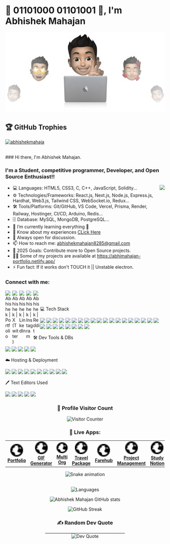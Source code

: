 # 💫 01101000 01101001 👋, I'm Abhishek Mahajan

<p align="center">
  <img src="https://raw.githubusercontent.com/KevinPatel04/KevinPatel04/master/cover-thompson.png" alt="Cover Image" />
</p>

## 🏆 GitHub Trophies

<p align="left"> 
<!--     <a href="https://github.com/ryo-ma/github-profile-trophy">
  <img src="https://github-profile-trophy.vercel.app/?username=abhishekmahaja&theme=darkhub" alt="abhishekmahaja" />
</a> -->
<a href="https://github.com/ryo-ma/github-profile-trophy">
  <img src="https://github-profile-trophy.vercel.app/?username=abhishekmahaja&theme=radical" alt="abhishekmahaja" />
</a>


</p>

<br>
### Hi there, I'm Abhishek Mahajan.

### I'm a Student, competitive programmer, Developer, and Open Source Enthusiast!!

<img align="right" src="coding-freak.gif" />

  - 💻 Languages: HTML5, CSS3, C, C++, JavaScript, Solidity...
  - ⚙️ Technologies/Frameworks: React.js, Next.js, Node.js, Express.js, Hardhat, Web3.js, Tailwind CSS, WebSocket.io, Redux...
  - 🛠️ Tools/Platforms: Git/GitHub, VS Code, Vercel, Prisma, Render, Railway, Hostinger, CI/CD, Arduino, Redis...
  - 🗄️ Database: MySQL, MongoDB, PostgreSQL...
- 🌱 I’m currently learning everything 🤣
- 📄 Know about my experiences [CLick Here](https://drive.google.com/file/d/16buO0Hqfkz06etfmgALmtaiagl6XYHW8/view?usp=sharing)
- 👯 Always open for discussion.
- 📫 How to reach me: <a href="mailto:abhishekmahajan8285@gmail.com">abhishekmahajan8285@gmail.com</a>
- 🥅 2025 Goals: Contribute more to Open Source projects.
- 👨‍💻 Some of my projects are available at https://abhimahajan-portfolio.netlify.app/
- ⚡ Fun fact: If it works don't TOUCH it || Unstable electron.


### Connect with me:

<a href="https://abhimahajan-portfolio.netlify.app/" target="_blank">
  <img align="left" alt="Abhishek | Portfolio" width="22px" src="https://img.icons8.com/fluency/48/domain.png" />
</a>
<a href="https://x.com/AbhiMahajan_001" target="_blank">
  <img align="left" alt="Abhishek | X (Twitter)" width="22px" src="https://img.icons8.com/color/48/twitter--v1.png" />
</a>
<a href="https://www.linkedin.com/in/abhishek-mahajan-451227241/" target="_blank">
  <img align="left" alt="Abhishek | LinkedIn" width="22px" src="https://img.icons8.com/color/48/linkedin.png" />
</a>
<a href="https://www.instagram.com/abhi_mahajan_100/" target="_blank">
  <img align="left" alt="Abhishek | Instagram" width="22px" src="https://img.icons8.com/color/48/instagram-new--v1.png" />
</a>
<a href="https://www.reddit.com/user/AbhiMahajan_100/" target="_blank">
  <img align="left" alt="Abhishek | Reddit" width="22px" src="https://img.icons8.com/color/48/reddit.png" />
</a>


<br>
<br>


💻 Tech Stack

<p align="left"> 
<img src="https://img.shields.io/badge/JavaScript-323330?style=for-the-badge&logo=javascript&logoColor=F7DF1E" /> 
<img src="https://img.shields.io/badge/C-00599C?style=for-the-badge&logo=c&logoColor=white" /> 
<img src="https://img.shields.io/badge/C++-00599C?style=for-the-badge&logo=c%2B%2B&logoColor=white" /> 
<img src="https://img.shields.io/badge/Git-F05032?style=for-the-badge&logo=git&logoColor=white" /> 
<img src="https://img.shields.io/badge/GitHub-181717?style=for-the-badge&logo=github&logoColor=white" /> 
<img src="https://img.shields.io/badge/MySQL-4479A1?style=for-the-badge&logo=mysql&logoColor=white" /> 
<img src="https://img.shields.io/badge/MongoDB-4EA94B?style=for-the-badge&logo=mongodb&logoColor=white" /> 
<img src="https://img.shields.io/badge/Node.js-339933?style=for-the-badge&logo=nodedotjs&logoColor=white" /> 
<img src="https://img.shields.io/badge/Hedera-2A3A49?style=for-the-badge&logo=hedera-hashgraph&logoColor=white" /> 
<img src="https://img.shields.io/badge/Blockchain-0E0E0E?style=for-the-badge&logo=blockchaindotcom&logoColor=white" /> 
<img src="https://img.shields.io/badge/Solidity-363636?style=for-the-badge&logo=solidity&logoColor=white" /> 
<img src="https://img.shields.io/badge/Ethereum-3C3C3D?style=for-the-badge&logo=ethereum&logoColor=white" /> 
<img src="https://img.shields.io/badge/Tailwind_CSS-38B2AC?style=for-the-badge&logo=tailwind-css&logoColor=white" /> 
<img src="https://img.shields.io/badge/HTML5-E34F26?style=for-the-badge&logo=html5&logoColor=white" /> 
<img src="https://img.shields.io/badge/CSS3-1572B6?style=for-the-badge&logo=css3&logoColor=white" /> 
<img src="https://img.shields.io/badge/Flask-000000?style=for-the-badge&logo=flask&logoColor=white" /> 
<img src="https://img.shields.io/badge/Bootstrap-563D7C?style=for-the-badge&logo=bootstrap&logoColor=white" /> 
<img src="https://img.shields.io/badge/Next.js-000000?style=for-the-badge&logo=next.js&logoColor=white" />
<img src="https://img.shields.io/badge/Markdown-000000?style=for-the-badge&logo=markdown&logoColor=white" /> 
<img src="https://img.shields.io/badge/Adobe_Photoshop-31A8FF?style=for-the-badge&logo=adobe-photoshop&logoColor=white" /> 
<img src="https://img.shields.io/badge/Microsoft_Excel-217346?style=for-the-badge&logo=microsoft-excel&logoColor=white" /> 
<img src="https://img.shields.io/badge/Microsoft_Word-2B579A?style=for-the-badge&logo=microsoft-word&logoColor=white" /> 
<img src="https://img.shields.io/badge/React.js-61DAFB?style=for-the-badge&logo=react&logoColor=black" />
<img src="https://img.shields.io/badge/Express.js-000000?style=for-the-badge&logo=express&logoColor=white" />
<img src="https://img.shields.io/badge/Hardhat-181717?style=for-the-badge&logo=hardhat&logoColor=yellow" />
<img src="https://img.shields.io/badge/Web3.js-F16822?style=for-the-badge&logo=web3.js&logoColor=white" />
<img src="https://img.shields.io/badge/Socket.io-010101?style=for-the-badge&logo=socket.io&logoColor=white" />
</p>

🛠️ Dev Tools & DBs

<p align="left>
<img src="https://img.shields.io/badge/Prisma-2D3748?style=for-the-badge&logo=prisma&logoColor=white" />
<img src="https://img.shields.io/badge/CI/CD-222222?style=for-the-badge&logo=githubactions&logoColor=white" />
<img src="https://img.shields.io/badge/Redis-DC382D?style=for-the-badge&logo=redis&logoColor=white" />
<img src="https://img.shields.io/badge/MySQL-4479A1?style=for-the-badge&logo=mysql&logoColor=white" />
<img src="https://img.shields.io/badge/MongoDB-47A248?style=for-the-badge&logo=mongodb&logoColor=white" />
<img src="https://img.shields.io/badge/PostgreSQL-336791?style=for-the-badge&logo=postgresql&logoColor=white" />
</p>

☁️ Hosting & Deployment
<p align="left>
<img src="https://img.shields.io/badge/Vercel-000000?style=for-the-badge&logo=vercel&logoColor=white" />
<img src="https://img.shields.io/badge/Render-46E3B7?style=for-the-badge&logo=render&logoColor=black" />
<img src="https://img.shields.io/badge/Railway-000000?style=for-the-badge&logo=railway&logoColor=white" />
<img src="https://img.shields.io/badge/Hostinger-673DE6?style=for-the-badge&logo=hostinger&logoColor=white" />
<img src="https://img.shields.io/badge/Netlify-00C7B7?style=for-the-badge&logo=netlify&logoColor=white" />
<img src="https://img.shields.io/badge/Firebase-FFCA28?style=for-the-badge&logo=firebase&logoColor=black" />
<img src="https://img.shields.io/badge/AWS-232F3E?style=for-the-badge&logo=amazonaws&logoColor=white" />
<img src="https://img.shields.io/badge/DigitalOcean-0080FF?style=for-the-badge&logo=digitalocean&logoColor=white" />
<img src="https://img.shields.io/badge/GitHub%20Pages-222222?style=for-the-badge&logo=github&logoColor=white" />
<img src="https://img.shields.io/badge/Docker-2496ED?style=for-the-badge&logo=docker&logoColor=white" />
<img src="https://img.shields.io/badge/GitLab%20CI/CD-FC6D26?style=for-the-badge&logo=gitlab&logoColor=white" />
</p>

🖊️ Text Editors Used

<p align="left"> 
<img src="https://img.shields.io/badge/Visual_Studio_Code-007ACC?style=for-the-badge&logo=visual-studio-code&logoColor=white" />  
<img src="https://img.shields.io/badge/CodeSandbox-000000?style=for-the-badge&logo=codesandbox&logoColor=white" /> 
<img src="https://img.shields.io/badge/CodePen-000000?style=for-the-badge&logo=codepen&logoColor=white" />
<img src="https://img.shields.io/badge/Arduino-00979D?style=for-the-badge&logo=arduino&logoColor=white" /> 
<img src="https://img.shields.io/badge/Code::Blocks-000000?style=for-the-badge&logo=codeblocks&logoColor=white" />
</p>


<div align="center">
  <h3><b>📍 Profile Visitor Count</b></h3>
</div>
<div align=center>

<p align="center">   
  <img src="https://komarev.com/ghpvc/?username=abhishekmahaja&style=flat-square&color=blue" alt="Visitor Counter" />  
</p>

<div align="center">


### 🚀 Live Apps:

<table>
  <tr>
    <td align="center" width="140">
      <a href="https://abhimahajan-portfolio.netlify.app/" target="_blank">
        <img src="https://raw.githubusercontent.com/iconic/open-iconic/master/svg/globe.svg" width="40px" alt="Portfolio" /><br/>
        <b>Portfolio</b>
      </a>
    </td>
    <td align="center" width="140">
      <a href="https://randamgifsgenerator.netlify.app/" target="_blank">
        <img src="https://raw.githubusercontent.com/iconic/open-iconic/master/svg/globe.svg" width="40px" alt="GIF Generator" /><br/>
        <b>GIF Generator</b>
      </a>
    </td>
    <td align="center" width="140">
      <a href="https://multicompanylivedatashow.netlify.app/" target="_blank">
        <img src="https://raw.githubusercontent.com/iconic/open-iconic/master/svg/globe.svg" width="40px" alt="Multi Org" /><br/>
        <b>Multi Org</b>
      </a>
    </td>
    <td align="center" width="140">
      <a href="https://travel-in-package.netlify.app/" target="_blank">
        <img src="https://raw.githubusercontent.com/iconic/open-iconic/master/svg/globe.svg" width="40px" alt="Travel Package" /><br/>
        <b>Travel Package</b>
      </a>
    </td>
    <td align="center" width="140">
      <a href="https://myfareshub.netlify.app/" target="_blank">
        <img src="https://raw.githubusercontent.com/iconic/open-iconic/master/svg/globe.svg" width="40px" alt="Farehub" /><br/>
        <b>Farehub</b>
      </a>
    </td>
    <td align="center" width="140">
      <a href="https://project-management-five-gamma.vercel.app/" target="_blank">
        <img src="https://raw.githubusercontent.com/iconic/open-iconic/master/svg/globe.svg" width="40px" alt="Project Management" /><br/>
        <b>Project Management</b>
      </a>
    </td>
    <td align="center" width="140">
      <a href="https://study-notion-mern-stack.netlify.app/" target="_blank">
        <img src="https://raw.githubusercontent.com/iconic/open-iconic/master/svg/globe.svg" width="40px" alt="Study Point" /><br/>
        <b>Study Notion</b>
      </a>
    </td>
  </tr>
</table>

<div align="center">
  <img src="https://profile-readme-generator.com/assets/snake.svg" alt="Snake animation" />
</div>

<br/>
  
![Languages](https://github-readme-stats.vercel.app/api/top-langs?username=abhishekmahaja&theme=merko&show_icons=true&locale=en&layout=compact)
  
![Abhishek Mahajan GitHub stats](https://github-readme-stats.vercel.app/api?username=abhishekmahaja&theme=dracula)
  
[Themes]: <> (dark, radical, merko, gruvbox, tokyonight, onedark, cobalt, synthwave, highcontrast, dracula)
  
![GitHub Streak](http://github-readme-streak-stats.herokuapp.com?user=abhishekmahajan&theme=merko)


<div align="center">
<h3>✍️ Random Dev Quote</h3>
<hr style="width:50%; margin:auto;">

<img src="https://quotes-github-readme.vercel.app/api?type=horizontal&theme=radical" alt="Dev Quote" />

</div>



